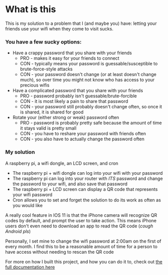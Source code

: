# What is this

This is my solution to a problem that I (and maybe you) have: letting your friends
use your wifi when they come to visit sucks. 

### You have a few sucky options:
* Have a crappy password that you share with your friends
    * PRO - makes it easy for your friends to connect
    * CON - typically means your password is guessable/susceptible to
    brute-force-style attacks
    * CON - your password doesn't change (or at least doesn't change much),
    so over time you might not know who has access to your precious wifis
* Have a complicated password that you share with your friends
    * PRO - password probably isn't guessable/brute-forcible 
    * CON - it is most likely a pain to share that password
    * CON - your password still probably doesn't change often, so once it is
    shared, it is shared for good
* Rotate your (either strong or weak) password often
    * PRO - password is probably pretty safe because the amount of time it stays
    valid is pretty small
    * CON - you have to reshare your password with friends often
    * CON - you also have to actually change the password often
    
### My solution
A raspberry pi, a wifi dongle, an LCD screen, and cron
* The raspberry pi + wifi dongle can log into your wifi with your password
* The raspberry pi can log into your router with _ITS_ password and change
the password to your wifi, and also save that password
* The raspberry pi + LCD screen can display a QR code that represents your wifi
password
* Cron allows you to set and forget the solution to do its work as often as you
would like

A really cool feature in IOS 11 is that the iPhone camera will recognize QR
codes by default, and prompt the user to take action. This means iPhone users
don't even need to download an app to read the QR code (_cough Android pls_)

Personally, I set mine to change the wifi password at 2:00am on the first of
every month. I find this to be a reasonable amount of time for a person to have
access without needing to rescan the QR code

For more on how I built this project, and how you can do it to, check out
[the full documentation here](https://kmanc.github.io/wifi_qr/)